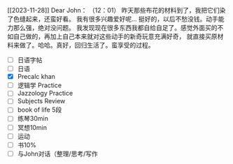 [[2023-11-28]]
Dear John：
  （12：01）
    昨天那些布花的材料到了，我把它们染了色缝起来，还蛮好看。
    我有很多兴趣爱好呢...
    挺好的，以后不愁没钱。动手能力那么强，绝对没问题。
    我发现现在很多东西我都自给自足了。感觉外面买的不如自己做的，再加上自己本来就对这些动手的新奇玩意充满好奇，
    就直接买原材料来做了。哈哈。真好，回归生活了。蛮享受的过程。

 - [ ] 日语字帖
- [ ] 日语
- [x] Precalc khan
- [ ] 逻辑学 Practice
- [ ] Jazzology Practice
- [ ]  Subjects Review
- [ ] book of life 5段
- [ ] 练琴30min
- [ ] 冥想10min
- [ ] 运动
- [ ] 书10%
- [ ]  与John对话（整理/思考/写作